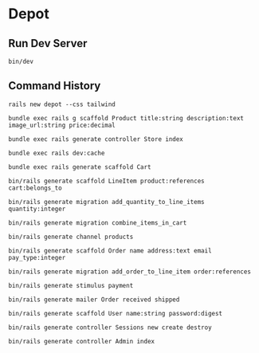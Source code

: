 # Depot

## Run Dev Server

`bin/dev`

## Command History

`rails new depot --css tailwind`

`bundle exec rails g scaffold Product title:string description:text image_url:string price:decimal`

`bundle exec rails generate controller Store index`

`bundle exec rails dev:cache`

`bundle exec rails generate scaffold Cart`

`bin/rails generate scaffold LineItem product:references cart:belongs_to`

`bin/rails generate migration add_quantity_to_line_items quantity:integer`

`bin/rails generate migration combine_items_in_cart`

`bin/rails generate channel products`

`bin/rails generate scaffold Order name address:text email pay_type:integer`

`bin/rails generate migration add_order_to_line_item order:references`

`bin/rails generate stimulus payment`

`bin/rails generate mailer Order received shipped`

`bin/rails generate scaffold User name:string password:digest`

`bin/rails generate controller Sessions new create destroy`

`bin/rails generate controller Admin index`

